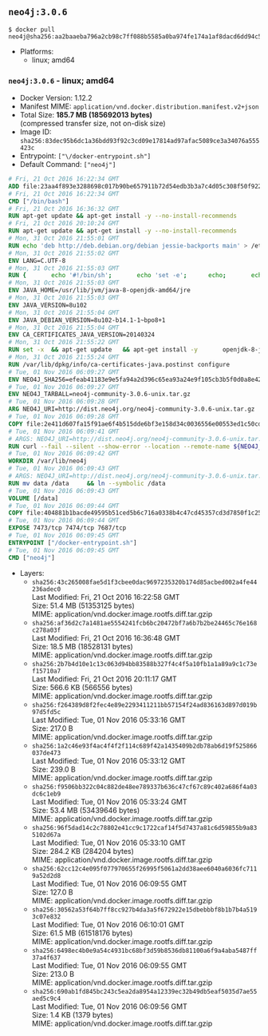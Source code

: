 ## `neo4j:3.0.6`

```console
$ docker pull neo4j@sha256:aa2baaeba796a2cb98c7ff088b5585a0ba974fe174a1af8dacd6dd94c5e39749
```

-	Platforms:
	-	linux; amd64

### `neo4j:3.0.6` - linux; amd64

-	Docker Version: 1.12.2
-	Manifest MIME: `application/vnd.docker.distribution.manifest.v2+json`
-	Total Size: **185.7 MB (185692013 bytes)**  
	(compressed transfer size, not on-disk size)
-	Image ID: `sha256:83dec95b6dc1a36bdd93f92c3cd09e17814ad97afac5089ce3a34076a555423c`
-	Entrypoint: `["\/docker-entrypoint.sh"]`
-	Default Command: `["neo4j"]`

```dockerfile
# Fri, 21 Oct 2016 16:22:34 GMT
ADD file:23aa4f893e3288698c017b90be657911b72d54edb3b3a7c4d05c308f50f9228f in / 
# Fri, 21 Oct 2016 16:22:34 GMT
CMD ["/bin/bash"]
# Fri, 21 Oct 2016 16:36:32 GMT
RUN apt-get update && apt-get install -y --no-install-recommends 		ca-certificates 		curl 		wget 	&& rm -rf /var/lib/apt/lists/*
# Fri, 21 Oct 2016 20:10:24 GMT
RUN apt-get update && apt-get install -y --no-install-recommends 		bzip2 		unzip 		xz-utils 	&& rm -rf /var/lib/apt/lists/*
# Mon, 31 Oct 2016 21:55:01 GMT
RUN echo 'deb http://deb.debian.org/debian jessie-backports main' > /etc/apt/sources.list.d/jessie-backports.list
# Mon, 31 Oct 2016 21:55:02 GMT
ENV LANG=C.UTF-8
# Mon, 31 Oct 2016 21:55:03 GMT
RUN { 		echo '#!/bin/sh'; 		echo 'set -e'; 		echo; 		echo 'dirname "$(dirname "$(readlink -f "$(which javac || which java)")")"'; 	} > /usr/local/bin/docker-java-home 	&& chmod +x /usr/local/bin/docker-java-home
# Mon, 31 Oct 2016 21:55:03 GMT
ENV JAVA_HOME=/usr/lib/jvm/java-8-openjdk-amd64/jre
# Mon, 31 Oct 2016 21:55:03 GMT
ENV JAVA_VERSION=8u102
# Mon, 31 Oct 2016 21:55:04 GMT
ENV JAVA_DEBIAN_VERSION=8u102-b14.1-1~bpo8+1
# Mon, 31 Oct 2016 21:55:04 GMT
ENV CA_CERTIFICATES_JAVA_VERSION=20140324
# Mon, 31 Oct 2016 21:55:22 GMT
RUN set -x 	&& apt-get update 	&& apt-get install -y 		openjdk-8-jre-headless="$JAVA_DEBIAN_VERSION" 		ca-certificates-java="$CA_CERTIFICATES_JAVA_VERSION" 	&& rm -rf /var/lib/apt/lists/* 	&& [ "$JAVA_HOME" = "$(docker-java-home)" ]
# Mon, 31 Oct 2016 21:55:24 GMT
RUN /var/lib/dpkg/info/ca-certificates-java.postinst configure
# Tue, 01 Nov 2016 06:09:27 GMT
ENV NEO4J_SHA256=efeab41183e9e5fa94a2d396c65ea93a24e9f105cb3b5f0d0a8e42fb709f4660
# Tue, 01 Nov 2016 06:09:27 GMT
ENV NEO4J_TARBALL=neo4j-community-3.0.6-unix.tar.gz
# Tue, 01 Nov 2016 06:09:28 GMT
ARG NEO4J_URI=http://dist.neo4j.org/neo4j-community-3.0.6-unix.tar.gz
# Tue, 01 Nov 2016 06:09:28 GMT
COPY file:2e411d607fa15f91ae6f4b515dde6bf3e158d34c0036556e00553ed1c50cd63d in /tmp/ 
# Tue, 01 Nov 2016 06:09:41 GMT
# ARGS: NEO4J_URI=http://dist.neo4j.org/neo4j-community-3.0.6-unix.tar.gz
RUN curl --fail --silent --show-error --location --remote-name ${NEO4J_URI}     && echo "${NEO4J_SHA256} ${NEO4J_TARBALL}" | sha256sum --check --quiet -     && tar --extract --file ${NEO4J_TARBALL} --directory /var/lib     && mv /var/lib/neo4j-* /var/lib/neo4j     && rm ${NEO4J_TARBALL}
# Tue, 01 Nov 2016 06:09:42 GMT
WORKDIR /var/lib/neo4j
# Tue, 01 Nov 2016 06:09:43 GMT
# ARGS: NEO4J_URI=http://dist.neo4j.org/neo4j-community-3.0.6-unix.tar.gz
RUN mv data /data     && ln --symbolic /data
# Tue, 01 Nov 2016 06:09:43 GMT
VOLUME [/data]
# Tue, 01 Nov 2016 06:09:44 GMT
COPY file:404881b1bacde49595b51ced5b6c716a0338b4c47cd45357cd3d7850f1c255b2 in /docker-entrypoint.sh 
# Tue, 01 Nov 2016 06:09:44 GMT
EXPOSE 7473/tcp 7474/tcp 7687/tcp
# Tue, 01 Nov 2016 06:09:45 GMT
ENTRYPOINT ["/docker-entrypoint.sh"]
# Tue, 01 Nov 2016 06:09:45 GMT
CMD ["neo4j"]
```

-	Layers:
	-	`sha256:43c265008fae5d1f3cbee0dac9697235320b174d85acbed002a4fe44236adec0`  
		Last Modified: Fri, 21 Oct 2016 16:22:58 GMT  
		Size: 51.4 MB (51353125 bytes)  
		MIME: application/vnd.docker.image.rootfs.diff.tar.gzip
	-	`sha256:af36d2c7a1481ae5554241fcb6bc20472bf7a6b7b2be24465c76e168c278a03f`  
		Last Modified: Fri, 21 Oct 2016 16:36:48 GMT  
		Size: 18.5 MB (18528131 bytes)  
		MIME: application/vnd.docker.image.rootfs.diff.tar.gzip
	-	`sha256:2b7b4d10e1c13c063d94bb83588b327f4c4f5a10fb1a1a89a9c1c73ef15710a7`  
		Last Modified: Fri, 21 Oct 2016 20:11:17 GMT  
		Size: 566.6 KB (566556 bytes)  
		MIME: application/vnd.docker.image.rootfs.diff.tar.gzip
	-	`sha256:f264389d8f2fec4e89e2293411211bb57154f24ad836163d897d019b97d5fd5c`  
		Last Modified: Tue, 01 Nov 2016 05:33:16 GMT  
		Size: 217.0 B  
		MIME: application/vnd.docker.image.rootfs.diff.tar.gzip
	-	`sha256:1a2c46e93f4ac4f4f2f114c689f42a1435409b2db78ab6d19f525866037de473`  
		Last Modified: Tue, 01 Nov 2016 05:33:12 GMT  
		Size: 239.0 B  
		MIME: application/vnd.docker.image.rootfs.diff.tar.gzip
	-	`sha256:f9506bb322c04c882de48ee789337b636c47cf67c89c402a686f4a03dc6c1eb9`  
		Last Modified: Tue, 01 Nov 2016 05:33:24 GMT  
		Size: 53.4 MB (53439646 bytes)  
		MIME: application/vnd.docker.image.rootfs.diff.tar.gzip
	-	`sha256:96f5dad14c2c78802e41cc9c1722caf14f5d7437a81c6d59855b9a835102d67a`  
		Last Modified: Tue, 01 Nov 2016 05:33:10 GMT  
		Size: 284.2 KB (284204 bytes)  
		MIME: application/vnd.docker.image.rootfs.diff.tar.gzip
	-	`sha256:62cc12c4e095f077970655f26995f5061a2dd38aee6040a6036fc7119a52d2d8`  
		Last Modified: Tue, 01 Nov 2016 06:09:55 GMT  
		Size: 127.0 B  
		MIME: application/vnd.docker.image.rootfs.diff.tar.gzip
	-	`sha256:30562a53f64b7ff8cc927b4da3a5f672922e15dbebbbf8b1b7b4a5193c07e832`  
		Last Modified: Tue, 01 Nov 2016 06:10:01 GMT  
		Size: 61.5 MB (61518176 bytes)  
		MIME: application/vnd.docker.image.rootfs.diff.tar.gzip
	-	`sha256:6498ec4b0e9a54c4931bc68bf3d59b8536db81100a6f9a4aba5487ff37a4f637`  
		Last Modified: Tue, 01 Nov 2016 06:09:55 GMT  
		Size: 213.0 B  
		MIME: application/vnd.docker.image.rootfs.diff.tar.gzip
	-	`sha256:690ab1fd845bc243c5ea2da8954a12339ec32b49db5eaf5035d7ae55aed5c9c4`  
		Last Modified: Tue, 01 Nov 2016 06:09:56 GMT  
		Size: 1.4 KB (1379 bytes)  
		MIME: application/vnd.docker.image.rootfs.diff.tar.gzip
